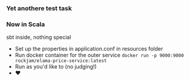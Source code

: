 ### Yet anothere test task

### Now in Scala

sbt inside, nothing special

- Set up the properties in application.conf in resources folder
- Run docker container for the outer service
`docker run -p 9000:9000 rockjam/elama-price-service:latest`
- Run as you'd like to (no judging!)
- :heart:
